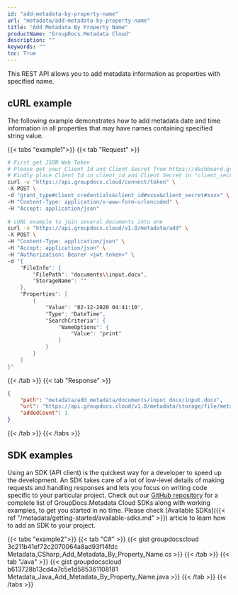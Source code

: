 ```yaml
---
id: "add-metadata-by-property-name"
url: "metadata/add-metadata-by-property-name"
title: "Add Metadata By Property Name"
productName: "GroupDocs.Metadata Cloud"
description: ""
keywords: ""
toc: True
---
```


This REST API allows you to add metadata information as properties with specified name.

## cURL example

The following example demonstrates how to add metadata date and time information in all properties that may have names containing specified string value.

{{< tabs "example1">}}
{{< tab "Request" >}}

```bash
# First get JSON Web Token
# Please get your Client Id and Client Secret from https://dashboard.groupdocs.cloud/applications. 
# Kindly place Client Id in client_id and Client Secret in "client_secret" argument.
curl -v "https://api.groupdocs.cloud/connect/token" \
-X POST \
-d "grant_type#client_credentials&client_id#xxxx&client_secret#xxxx" \
-H "Content-Type: application/x-www-form-urlencoded" \
-H "Accept: application/json"
   
# cURL example to join several documents into one
curl -v "https://api.groupdocs.cloud/v1.0/metadata/add" \
-X POST \
-H "Content-Type: application/json" \
-H "Accept: application/json" \
-H "Authorization: Bearer <jwt token>" \
-d "{
    "FileInfo": {
        "FilePath": "documents\\input.docx",
        "StorageName": ""
    },
    "Properties": [
        {
            "Value": "02-12-2020 04:41:10",
            "Type": "DateTime",
            "SearchCriteria": {
                "NameOptions": {
                    "Value": "print"
                }
            }
        }
    ]
}"
```

{{< /tab >}}
{{< tab "Response" >}}

```json
{
    "path": "metadata/add_metadata/documents/input_docx/input.docx",
    "url": "https://api.groupdocs.cloud/v1.0/metadata/storage/file/metadata/add_metadata/documents/input_docx/input.docx",
    "addedCount": 1
}
```

{{< /tab >}}
{{< /tabs >}}

## SDK examples

Using an SDK (API client) is the quickest way for a developer to speed up the development. An SDK takes care of a lot of low-level details of making requests and handling responses and lets you focus on writing code specific to your particular project. Check out our [GitHub repository](https://github.com/groupdocs-metadata-cloud) for a complete list of GroupDocs.Metadata Cloud SDKs along with working examples, to get you started in no time. Please check [Available SDKs]({{< ref "/metadata/getting-started/available-sdks.md" >}}) article to learn how to add an SDK to your project.

{{< tabs "example2">}}
{{< tab "C#" >}}
{{< gist groupdocscloud 3c211b41ef72c2070064a8ad93f14fdc Metadata_CSharp_Add_Metadata_By_Property_Name.cs >}}
{{< /tab >}}
{{< tab "Java" >}}
{{< gist groupdocscloud b613728b13cd4a7c5e1d585361108181 Metadata_Java_Add_Metadata_By_Property_Name.java >}}
{{< /tab >}}
{{< /tabs >}}
